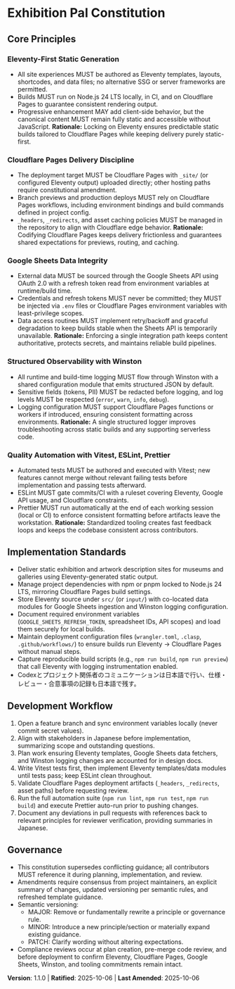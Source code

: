 <!--
Sync Impact Report
Version change: 1.0.0 → 1.1.0
Modified principles:
- None
Added sections:
- None
Removed sections:
- None
Updated sections:
- Implementation Standards (プロジェクト目的と日本語コミュニケーションの明文化)
- Development Workflow (日本語での合意プロセス追加)
Templates requiring updates:
- ✅ .specify/templates/plan-template.md
- ✅ .specify/templates/spec-template.md
- ✅ .specify/templates/tasks-template.md
Follow-up TODOs:
- None
-->

# Exhibition Pal Constitution

## Core Principles

### Eleventy-First Static Generation

- All site experiences MUST be authored as Eleventy templates, layouts, shortcodes, and data files; no alternative SSG or server frameworks are permitted.
- Builds MUST run on Node.js 24 LTS locally, in CI, and on Cloudflare Pages to guarantee consistent rendering output.
- Progressive enhancement MAY add client-side behavior, but the canonical content MUST remain fully static and accessible without JavaScript.
  **Rationale:** Locking on Eleventy ensures predictable static builds tailored to Cloudflare Pages while keeping delivery purely static-first.

### Cloudflare Pages Delivery Discipline

- The deployment target MUST be Cloudflare Pages with `_site/` (or configured Eleventy output) uploaded directly; other hosting paths require constitutional amendment.
- Branch previews and production deploys MUST rely on Cloudflare Pages workflows, including environment bindings and build commands defined in project config.
- `_headers`, `_redirects`, and asset caching policies MUST be managed in the repository to align with Cloudflare edge behavior.
  **Rationale:** Codifying Cloudflare Pages keeps delivery frictionless and guarantees shared expectations for previews, routing, and caching.

### Google Sheets Data Integrity

- External data MUST be sourced through the Google Sheets API using OAuth 2.0 with a refresh token read from environment variables at runtime/build time.
- Credentials and refresh tokens MUST never be committed; they MUST be injected via `.env` files or Cloudflare Pages environment variables with least-privilege scopes.
- Data access routines MUST implement retry/backoff and graceful degradation to keep builds stable when the Sheets API is temporarily unavailable.
  **Rationale:** Enforcing a single integration path keeps content authoritative, protects secrets, and maintains reliable build pipelines.

### Structured Observability with Winston

- All runtime and build-time logging MUST flow through Winston with a shared configuration module that emits structured JSON by default.
- Sensitive fields (tokens, PII) MUST be redacted before logging, and log levels MUST be respected (`error`, `warn`, `info`, `debug`).
- Logging configuration MUST support Cloudflare Pages functions or workers if introduced, ensuring consistent formatting across environments.
  **Rationale:** A single structured logger improves troubleshooting across static builds and any supporting serverless code.

### Quality Automation with Vitest, ESLint, Prettier

- Automated tests MUST be authored and executed with Vitest; new features cannot merge without relevant failing tests before implementation and passing tests afterward.
- ESLint MUST gate commits/CI with a ruleset covering Eleventy, Google API usage, and Cloudflare constraints.
- Prettier MUST run automatically at the end of each working session (local or CI) to enforce consistent formatting before artifacts leave the workstation.
  **Rationale:** Standardized tooling creates fast feedback loops and keeps the codebase consistent across contributors.

## Implementation Standards

- Deliver static exhibition and artwork description sites for museums and galleries using Eleventy-generated static output.
- Manage project dependencies with npm or pnpm locked to Node.js 24 LTS, mirroring Cloudflare Pages build settings.
- Store Eleventy source under `src/` (or `input/`) with co-located data modules for Google Sheets ingestion and Winston logging configuration.
- Document required environment variables (`GOOGLE_SHEETS_REFRESH_TOKEN`, spreadsheet IDs, API scopes) and load them securely for local builds.
- Maintain deployment configuration files (`wrangler.toml`, `.clasp`, `.github/workflows/`) to ensure builds run Eleventy → Cloudflare Pages without manual steps.
- Capture reproducible build scripts (e.g., `npm run build`, `npm run preview`) that call Eleventy with logging instrumentation enabled.
- Codexとプロジェクト関係者のコミュニケーションは日本語で行い、仕様・レビュー・合意事項の記録も日本語で残す。

## Development Workflow

1. Open a feature branch and sync environment variables locally (never commit secret values).
2. Align with stakeholders in Japanese before implementation, summarizing scope and outstanding questions.
3. Plan work ensuring Eleventy templates, Google Sheets data fetchers, and Winston logging changes are accounted for in design docs.
4. Write Vitest tests first, then implement Eleventy templates/data modules until tests pass; keep ESLint clean throughout.
5. Validate Cloudflare Pages deployment artifacts (`_headers`, `_redirects`, asset paths) before requesting review.
6. Run the full automation suite (`npm run lint`, `npm run test`, `npm run build`) and execute Prettier auto-run prior to pushing changes.
7. Document any deviations in pull requests with references back to relevant principles for reviewer verification, providing summaries in Japanese.

## Governance

- This constitution supersedes conflicting guidance; all contributors MUST reference it during planning, implementation, and review.
- Amendments require consensus from project maintainers, an explicit summary of changes, updated versioning per semantic rules, and refreshed template guidance.
- Semantic versioning:
  - MAJOR: Remove or fundamentally rewrite a principle or governance rule.
  - MINOR: Introduce a new principle/section or materially expand existing guidance.
  - PATCH: Clarify wording without altering expectations.
- Compliance reviews occur at plan creation, pre-merge code review, and before deployment to confirm Eleventy, Cloudflare Pages, Google Sheets, Winston, and tooling commitments remain intact.

**Version**: 1.1.0 | **Ratified**: 2025-10-06 | **Last Amended**: 2025-10-06
